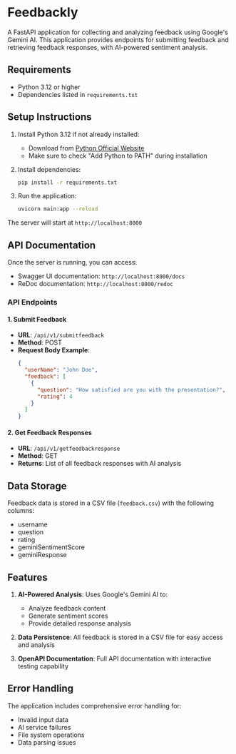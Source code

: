 # Feedbackly

A FastAPI application for collecting and analyzing feedback using Google's Gemini AI. This application provides endpoints for submitting feedback and retrieving feedback responses, with AI-powered sentiment analysis.

## Requirements

- Python 3.12 or higher
- Dependencies listed in `requirements.txt`

## Setup Instructions

1. Install Python 3.12 if not already installed:
   - Download from [Python Official Website](https://www.python.org/downloads/)
   - Make sure to check "Add Python to PATH" during installation

2. Install dependencies:
   ```bash
   pip install -r requirements.txt
   ```

3. Run the application:
   ```bash
   uvicorn main:app --reload
   ```

The server will start at `http://localhost:8000`

## API Documentation

Once the server is running, you can access:
- Swagger UI documentation: `http://localhost:8000/docs`
- ReDoc documentation: `http://localhost:8000/redoc`

### API Endpoints

#### 1. Submit Feedback
- **URL**: `/api/v1/submitfeedback`
- **Method**: POST
- **Request Body Example**:
  ```json
  {
    "userName": "John Doe",
    "feedback": [
      {
        "question": "How satisfied are you with the presentation?",
        "rating": 4
      }
    ]
  }
  ```

#### 2. Get Feedback Responses
- **URL**: `/api/v1/getfeedbackresponse`
- **Method**: GET
- **Returns**: List of all feedback responses with AI analysis

## Data Storage

Feedback data is stored in a CSV file (`feedback.csv`) with the following columns:
- username
- question
- rating
- geminiSentimentScore
- geminiResponse

## Features

1. **AI-Powered Analysis**: Uses Google's Gemini AI to:
   - Analyze feedback content
   - Generate sentiment scores
   - Provide detailed response analysis

2. **Data Persistence**: All feedback is stored in a CSV file for easy access and analysis

3. **OpenAPI Documentation**: Full API documentation with interactive testing capability

## Error Handling

The application includes comprehensive error handling for:
- Invalid input data
- AI service failures
- File system operations
- Data parsing issues
